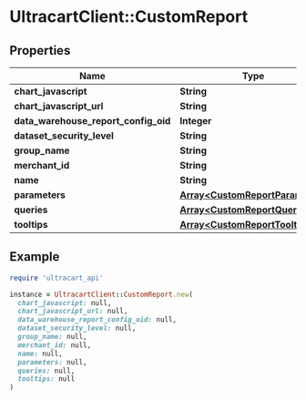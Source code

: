 # UltracartClient::CustomReport

## Properties

| Name | Type | Description | Notes |
| ---- | ---- | ----------- | ----- |
| **chart_javascript** | **String** |  | [optional] |
| **chart_javascript_url** | **String** |  | [optional] |
| **data_warehouse_report_config_oid** | **Integer** |  | [optional] |
| **dataset_security_level** | **String** |  | [optional] |
| **group_name** | **String** |  | [optional] |
| **merchant_id** | **String** |  | [optional] |
| **name** | **String** |  | [optional] |
| **parameters** | [**Array&lt;CustomReportParameter&gt;**](CustomReportParameter.md) |  | [optional] |
| **queries** | [**Array&lt;CustomReportQuery&gt;**](CustomReportQuery.md) |  | [optional] |
| **tooltips** | [**Array&lt;CustomReportTooltip&gt;**](CustomReportTooltip.md) |  | [optional] |

## Example

```ruby
require 'ultracart_api'

instance = UltracartClient::CustomReport.new(
  chart_javascript: null,
  chart_javascript_url: null,
  data_warehouse_report_config_oid: null,
  dataset_security_level: null,
  group_name: null,
  merchant_id: null,
  name: null,
  parameters: null,
  queries: null,
  tooltips: null
)
```

